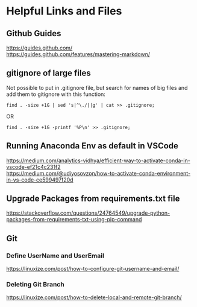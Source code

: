 # Helpful Links and Files

## Github Guides
https://guides.github.com/  
https://guides.github.com/features/mastering-markdown/

## gitignore of large files  
  
Not possible to put in .gitignore file, but search for names of big files and add them to gitignore with this function:  

```
find . -size +1G | sed 's|^\./||g' | cat >> .gitignore;
```
OR  
````
find . -size +1G -printf '%P\n' >> .gitignore;
````

## Running Anaconda Env as default in VSCode
https://medium.com/analytics-vidhya/efficient-way-to-activate-conda-in-vscode-ef21c4c231f2  
https://medium.com/@udiyosovzon/how-to-activate-conda-environment-in-vs-code-ce599497f20d

## Upgrade Packages from requirements.txt file
https://stackoverflow.com/questions/24764549/upgrade-python-packages-from-requirements-txt-using-pip-command


## Git
### Define UserName and UserEmail
https://linuxize.com/post/how-to-configure-git-username-and-email/
### Deleting Git Branch
https://linuxize.com/post/how-to-delete-local-and-remote-git-branch/